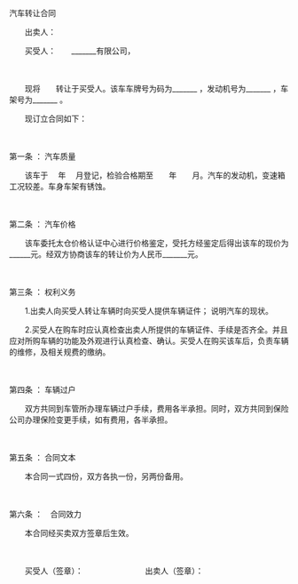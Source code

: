 



汽车转让合同



 

　　出卖人：

　　买受人：　　_______有限公司， 

　　

　　现将　　转让于买受人。该车车牌号为码为_______ ，发动机号为_______ ，车架号为_______ 。

　　现订立合同如下：

　　

第一条
： 汽车质量　　

　　该车于　 年　 月登记，检验合格期至　　年　　月。汽车的发动机，变速箱工况较差。车身车架有锈蚀。

　　

第二条
： 汽车价格　　

　　该车委托太仓价格认证中心进行价格鉴定，受托方经鉴定后得出该车的现价为______元。经双方协商该车的转让价为人民币_______元。

　　

第三条
： 权利义务　　

　　1.出卖人向买受人转让车辆时向买受人提供车辆证件； 说明汽车的现状。　　

　　2.买受人在购车时应认真检查出卖人所提供的车辆证件、手续是否齐全。并且应对所购车辆的功能及外观进行认真检查、确认。买受人在购买该车后，负责车辆的维修，及相关规费的缴纳。

　　

第四条
： 车辆过户　　

　　双方共同到车管所办理车辆过户手续，费用各半承担。同时，双方共同到保险公司办理保险变更手续，如有费用，各半承担。

　　

第五条
： 合同文本　　

　　本合同一式四份，双方各执一份，另两份备用。

　　

第六条
：　合同效力　　

　　本合同经买卖双方签章后生效。

　　

　　买受人（签章）：　　　　　　　　出卖人（签章）：

　　
